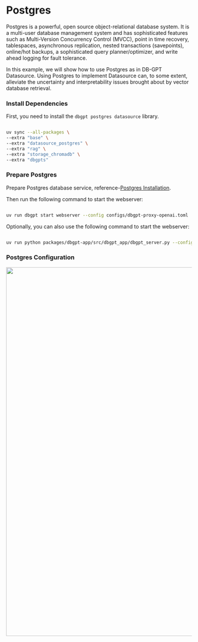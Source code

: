 # Postgres

Postgres is a powerful, open source object-relational database system. It is a multi-user database management system and has sophisticated features such as Multi-Version Concurrency Control (MVCC), point in time recovery, tablespaces, asynchronous replication, nested transactions (savepoints), online/hot backups, a sophisticated query planner/optimizer, and write ahead logging for fault tolerance.

In this example, we will show how to use Postgres as in DB-GPT Datasource. Using Postgres to implement Datasource can, to some extent, alleviate the uncertainty and interpretability issues brought about by vector database retrieval.

### Install Dependencies

First, you need to install the `dbgpt postgres datasource` library.

```bash

uv sync --all-packages \
--extra "base" \
--extra "datasource_postgres" \
--extra "rag" \
--extra "storage_chromadb" \
--extra "dbgpts"
```

### Prepare Postgres

Prepare Postgres database service, reference-[Postgres Installation](https://www.postgresql.org/download/).

Then run the following command to start the webserver:
```bash

uv run dbgpt start webserver --config configs/dbgpt-proxy-openai.toml
```

Optionally, you can also use the following command to start the webserver:
```bash

uv run python packages/dbgpt-app/src/dbgpt_app/dbgpt_server.py --config configs/dbgpt-proxy-openai.toml
```

### Postgres Configuration
<p align="left">
  <img src={'https://github.com/user-attachments/assets/affa5ef2-09d6-404c-951e-1220a0dce235'} width="1000px"/>
</p>
